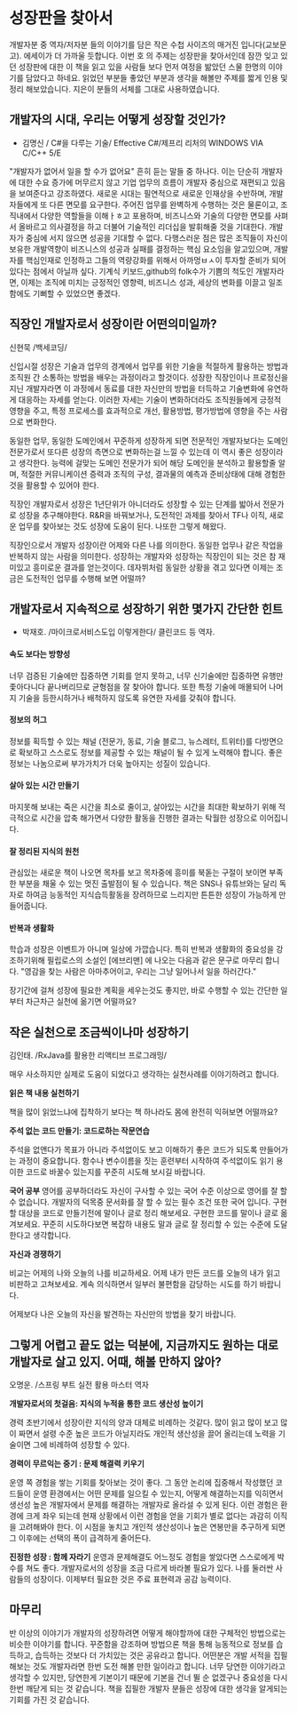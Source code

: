 # 성장판을 찾아서

개발자분 중 역자/저자분 들의 이야기를 담은 작은 수첩 사이즈의 매거진 입니다(교보문고). 에세이가 더 가까울 듯합니다. 이번 호 의 주제는 성장판을 찾아서인데 잠깐 잊고 있던 성장판에 대한 이 책을 읽고 있을 사람들 보다 먼저 여정을 밞았던 스물 한명의 이야기를 담았다고 하네요.
읽었던 부분들 좋았던 부분과 생각을 해볼만 주제를 짧게 인용 및 정리 해보았습니다. 지은이 분들의 서체를 그대로 사용하였습니다.

## 개발자의 시대, 우리는 어떻게 성장할 것인가?

- 김명신 / C#을 다루는 기술/ Effective C#/제프리 리처의 WINDOWS VIA C/C++ 5/E

"개발자가 없어서 일을 할 수가 없어요" 흔히 듣는 말들 중 하나다. 이는 단순히 개발자에 대한 수요 증가에 머무르지 않고 기업 업무의 흐름이 개발자 중심으로 재편되고 있음을 보여준다고 강조하였다.
새로운 시대는 필연적으로 새로운 인재상을 수반하며, 개발자들에게 또 다른 면모를 요구한다. 주어진 업무를 완벽하게 수행하는 것은 물론이고, 조직내에서 다양한 역할들을 이해ㅏㅎ고 포용하며, 비즈니스와 기술의 다양한 면모를 사펴서 올바르고 의사결정을 하고 더불어 기술적인 리더십을 발휘해줄 것을 기대한다. 개발자가 중심에 서지 않으면 성공을 기대할 수 없다. 다행스러운 점은 많은 조직들이 자신이 보유한 개발역향이 비즈니스의 성공과 실패를 결정하는 핵심 요소임을 알고있으며, 개발자를 핵심인재로 인정하고 그들의 역량강화를 위해서 아까멍ㅂㅅ이 투자할 준비가 되어있다는 점에서 아닐까 싶다. 기계식 키보드,github의 folk수가 기쁨의 척도인 개발자라면, 이제는 조직에 미치는 긍정적인 영향력, 비즈니스 성과, 세상의 변화를 이끌고 일조함에도 기뻐할 수 있었으면 좋겠다.

## 직장인 개발자로서 성장이란 어떤의미일까?

신현묵 /백세코딩/

신입시절 성장은 기술과 업무의 경계에서 업무를 위한 기술을 적절하게 활용하는 방법과 조직원 간 소통하는 방법을 배우는 과정이라고 할것이다. 성장한 직장인이나 프로정신을 지닌 개발자라면 이 과정에서 동료를 대한 자신만의 방법을 터득하고 기술변화에 유연하게 대응하는 자세를 얻는다. 이러한 자세는 기술이 변화하더라도 조직원들에게 긍정적 영향을 주고, 특정 프로세스를 효과적으로 개선, 활용방법, 평가방법에 영향을 주는 사람으로 변화한다.

동일한 업무, 동일한 도메인에서 꾸준하게 성장하게 되면 전문적인 개발자보다는 도메인 전문가로서 또다른 성장의 측면으로 변화하는걸 느낄 수 있는데 이 역시 좋은 성장이라고 생각한다. 능력에 걸맞는 도메인 전문가가 되어 해당 도메인을 분석하고 활용할줄 알며, 적절한 커뮤니케이션 증력과 조직의 구성, 결과물의 예측과 준비상태에 대해 경험한 것을 활용할 수 있어야 한다.

직장인 개발자로서 성장은 1년단위가 아니더라도 성장할 수 있는 단계를 밟아서 전문가로 성장을 추구해야한다. R&R을 바꿔보거나, 도전적인 과제를 찾아서 TF나 이직, 새로운 업무를 찾아보는 것도 성장에 도움이 된다. 나또한 그렇게 해왔다.

직장인으로서 개발자 성장이란 어제와 다른 나를 의미한다. 동일한 업무나 같은 작업을 반복하지 않는 사람을 의미한다. 성장하는 개발자와 성장하는 직장인이 되는 것은 참 재미있고 흥미로운 결과를 얻는것이다. 데자뷔처럼 동일한 상황을 겪고 있다면 이제는 조금은 도전적인 업무를 수행해 보면 어떨까?

## 개발자로서 지속적으로 성장하기 위한 몇가지 간단한 힌트

- 박재호. /마이크로서비스도입 이렇게한다/ 클린코드 등 역자.

#### 속도 보다는 방향성

너무 검증된 기술에만 집중하면 기회를 얻지 못하고, 너무 신기술에만 집중하면 유행만 좇아다니다 끝나버리므로 균형점을 잘 찾아야 합니다. 또한 특정 기술에 매몰되어 나머지 기술을 등한시하거나 배척하지 않도록 유연한 자세를 갖춰야 합니다.

#### 정보의 허그

정보를 획득할 수 있는 채널 (전문가, 동료, 기술 블로그, 뉴스레터, 트위터)를 다방면으로 확보하고 스스로도 정보를 제공할 수 있는 채널이 될 수 있게 노력해야 합니다. 좋은 정보는 나눔으로써 부가가치가 더욱 높아지는 성질이 있습니다.

#### 살아 있는 시간 만들기

마지못해 보내는 죽은 시간을 최소로 줄이고, 살아있는 시간을 최대한 확보하기 위해 적극적으로 시간을 압축 해가면서 다양한 활동을 진행한 결과는 탁월한 성장으로 이어집니다.

#### 잘 정리된 지식의 원천

관심있는 새로운 책이 나오면 목차를 보고 목차중에 흥미를 북돋는 구절이 보이면 부족한 부분을 채울 수 있는 멋진 출발점이 될 수 있습니다. 책은 SNS나 유튜브와는 달리 독자로 하여금 능동적인 지식습득활동을 장려하므로 느리지만 튼튼한 성장이 가능하게 만들어줍니다.

#### 반복과 생활화

학습과 성장은 이벤트가 아니며 일상에 가깝습니다. 특히 반복과 생활화의 중요성을 강조하기위해 필립로스의 소설인 [에브리맨] 에 나오는 다음과 같은 문구로 마무리 합니다.
"영감을 찾는 사람은 아마추어이고, 우리는 그냥 일어나서 일을 하러간다."

장기간에 걸쳐 성장에 필요한 계획을 세우는것도 좋지만, 바로 수행할 수 있는 간단한 일부터 차근차근 실천에 옮기면 어떨까요?

## 작은 실천으로 조금씩이나마 성장하기

김인태. /RxJava를 활용한 리액티브 프로그래밍/

매우 사소하지만 실제로 도움이 되었다고 생각하는 실천사례를 이야기하려고 합니다.

**읽은 책 내용 실천하기**

책을 많이 읽었느냐에 집착하기 보다는 책 하나라도 몸에 완전히 익혀보면 어떨까요?

**주석 없는 코드 만들기: 코드로하는 작문연습**

주석을 없앤다가 목표가 아니라 주석없이도 보고 이해하기 좋은 코드가 되도록 만들어가는 과정이 중요합니다. 함수나 변수이름을 짓는 훈련부터 시작하여 주석없이도 읽기 용이한 코드로 바꿀수 있는지를 꾸준히 시도해 보시길 바랍니다.

**국어 공부**
영어를 공부하더라도 자신이 구사할 수 있는 국어 수준 이상으로 영어를 잘 할 수 없습니다. 개발자의 덕목중 문서화를 잘 할 수 있는 필수 조건 또한 국어 입니다.
구현 할 대상을 코드로 만들기전에 말이나 글로 정리 해보세요. 구현한 코드를 말이나 글로 옮겨보세요. 꾸준히 시도하다보면 복잡하 내용도 말과 글로 잘 정리할 수 있는 수준에 도달한다고 생각합니다.

**자신과 경쟁하기**

비교는 어제의 나와 오늘의 나를 비교하세요. 어제 내가 만든 코드를 오늘의 내가 읽고 비판하고 고쳐보세요.
계속 의식하면서 일부러 불편함을 감당하는 시도를 하기 바랍니다.

어제보다 나은 오늘의 자신을 발견하는 자신만의 방법을 찾기 바랍니다.

## 그렇게 어렵고 끝도 없는 덕분에, 지금까지도 원하는 대로 개발자로 살고 있지. 어때, 해볼 만하지 않아?

오명운. /스프링 부트 실전 활용 마스터 역자

**개발자로서의 첫걸음: 지식의 누적을 통한 코드 생산성 높이기**

경력 초반기에서 성장이란 지식의 양과 대체로 비례하는 것같다. 많이 읽고 많이 보고 많이 짜면서 설령 수준 높은 코드가 아닐지라도 개인적 생산성을 끌어 올리는데 노력을 기술이면 그에 비례하여 성장할 수 있다.

**경력이 무르익는 중기 : 문제 해결력 키우기**

운영 쪽 경험을 쌓는 기회를 찾아보는 것이 좋다. 그 동안 논리에 집중해서 작성했던 코드들이 운영 환경에서는 어떤 문제를 일으킬 수 있는지, 어떻게 해결하는지를 익히면서 생선성 높은 개발자에서 문제를 해결하는 개발자로 올라설 수 있게 된다. 이런 경험은 환경에 크게 좌우 되는데 현재 상황에서 이런 경험을 얻을 기회가 별로 없다는 과감히 이직을 고려해봐야 한다. 이 시점을 놓치고 개인적 생산성이나 높은 연봉만을 추구하게 되면 그 이후에는 선택의 폭이 급격하게 줄어든다.

**진정한 성장 : 함께 자라기**
운영과 문제해결도 어느정도 경험을 쌓았다면 스스로에게 박수를 쳐도 좋다. 개발자로서의 성장을 조금 다르게 바라볼 필요가 있다. 나를 둘러싼 사람들의 성장이다. 이제부터 필요한 것은 주료 표현력과 공감 능력이다.

## 마무리

반 이상의 이야기가 개발자의 성장하려면 어떻게 해야할까에 대한 구체적인 방법으로는 비슷한 이야기를 합니다. 꾸준함을 강조하며 방법으론 책을 통해 능동적으로 정보를 습득하고, 습득하는 것보다 더 가치있는 것은 공유라고 합니다. 어떤분은 개발 서적을 집필해보는 것도 개발자라면 한번 도전 해볼 만한 일이라고 합니다. 너무 당연한 이야기라고 생각할 수 있지만, 당연한게 기본이기 때문에 기본을 건너 뛸 순 없겠구나 중요성을 다시 한번 깨닫게 되는 것 같습니다. 책을 집필한 개발자 분들은 성장에 대한 생각을 알게되는 기회를 가진 것 같습니다.
